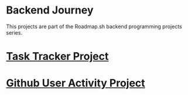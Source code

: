 # Backend Journey
This projects are part of the Roadmap.sh backend programming projects series.
# [Task Tracker Project](https://roadmap.sh/projects/task-tracker) 
# [Github User Activity Project](https://roadmap.sh/projects/task-tracker) 

